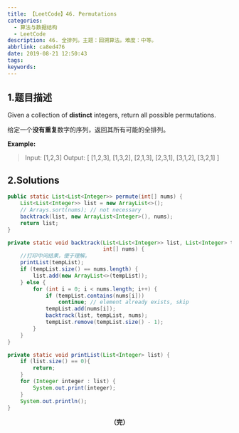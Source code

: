 ```yaml
---
title: 【LeetCode】46. Permutations
categories:
  - 算法与数据结构
  - LeetCode
description: 46. 全排列。主题：回溯算法。难度：中等。
abbrlink: ca8ed476
date: 2019-08-21 12:50:43
tags:
keywords:
---
```


## 1.题目描述

Given a collection of **distinct** integers, return all possible permutations.

给定一个**没有重复**数字的序列，返回其所有可能的全排列。

**Example:**

> Input: [1,2,3]
> Output:
> [
>   [1,2,3],
>   [1,3,2],
>   [2,1,3],
>   [2,3,1],
>   [3,1,2],
>   [3,2,1]
> ]

## 2.Solutions

~~~java
public static List<List<Integer>> permute(int[] nums) {
    List<List<Integer>> list = new ArrayList<>();
    // Arrays.sort(nums); // not necessary
    backtrack(list, new ArrayList<Integer>(), nums);
    return list;
}

private static void backtrack(List<List<Integer>> list, List<Integer> tempList,
                              int[] nums) {
    //打印中间结果，便于理解。
    printList(tempList);
    if (tempList.size() == nums.length) {
        list.add(new ArrayList<>(tempList));
    } else {
        for (int i = 0; i < nums.length; i++) {
            if (tempList.contains(nums[i]))
                continue; // element already exists, skip
            tempList.add(nums[i]);
            backtrack(list, tempList, nums);
            tempList.remove(tempList.size() - 1);
        }
    }
}

private static void printList(List<Integer> list) {
    if (list.size() == 0){
        return;
    }
    for (Integer integer : list) {
        System.out.print(integer);
    }
    System.out.println();
}
~~~

<center><font style="font-weight:bold">（完）</font></center>